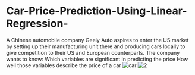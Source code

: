# Car-Price-Prediction-Using-Linear-Regression-
A Chinese automobile company Geely Auto aspires to enter the US market by setting up their manufacturing unit there and producing cars locally to give competition to their US and European counterparts. The company wants to know: Which variables are significant in predicting the price  How well those variables describe the price of a car
![car](https://github.com/user-attachments/assets/2ea20264-5df1-43fd-83d0-caf13fdc4651)
![2](https://github.com/user-attachments/assets/ed6d9bb1-dc42-4b8f-ae11-b1ea7fc952c8)

